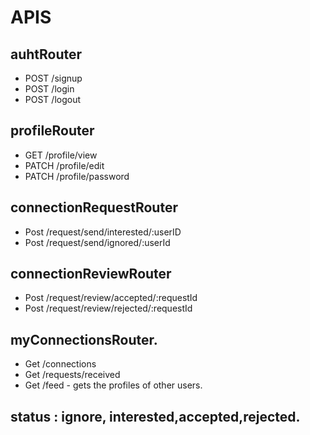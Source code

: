 # APIS

## auhtRouter
- POST  /signup
- POST /login
- POST /logout

## profileRouter
- GET /profile/view
- PATCH /profile/edit
- PATCH /profile/password

## connectionRequestRouter
- Post /request/send/interested/:userID
- Post /request/send/ignored/:userId

## connectionReviewRouter
- Post /request/review/accepted/:requestId
- Post /request/review/rejected/:requestId

## myConnectionsRouter.
- Get /connections
- Get /requests/received
- Get /feed - gets the profiles of other users.

## status : ignore, interested,accepted,rejected.
